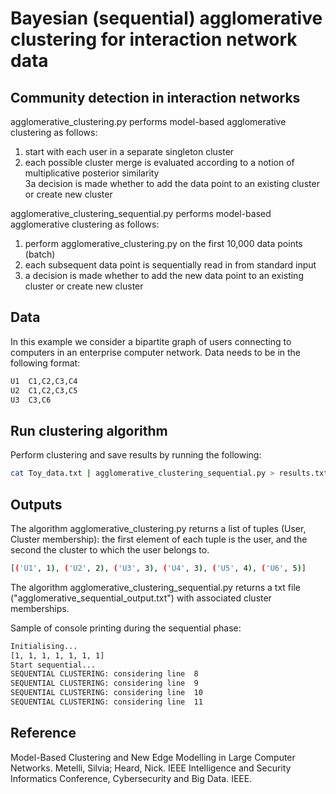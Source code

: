 # Bayesian (sequential) agglomerative clustering for interaction network data
## Community detection in interaction networks

agglomerative_clustering.py performs model-based agglomerative clustering as follows:

1. start with each user in a separate singleton cluster<br /> 
2. each possible cluster merge is evaluated according to a notion of multiplicative posterior similarity<br />
3a decision is made whether to add the data point to an existing cluster or create new cluster


agglomerative_clustering_sequential.py performs model-based agglomerative clustering as follows:

1. perform agglomerative_clustering.py  on the first 10,000 data points (batch)
2. each subsequent data point is sequentially read in from standard input <br /> 
3. a decision is made whether to add the new data point to an existing cluster or create new cluster


## Data

In this example we consider a bipartite graph of users connecting to computers in an enterprise computer network.
Data needs to be in the following format:

```bash
U1	C1,C2,C3,C4
U2	C1,C2,C3,C5
U3	C3,C6
```
## Run clustering algorithm 

Perform clustering and save results by running the following:

```bash
cat Toy_data.txt | agglomerative_clustering_sequential.py > results.txt
```

## Outputs

The algorithm agglomerative_clustering.py returns a list of tuples (User, Cluster membership): the first element of each tuple is the user, and the second the cluster to which the user belongs to.

```bash
[('U1', 1), ('U2', 2), ('U3', 3), ('U4', 3), ('U5', 4), ('U6', 5)]
```

The algorithm agglomerative_clustering_sequential.py returns a txt file ("agglomerative_sequential_output.txt") with associated cluster memberships.

Sample of console printing during the sequential phase:

```bash
Initialising...
[1, 1, 1, 1, 1, 1, 1]
Start sequential...
SEQUENTIAL CLUSTERING: considering line  8
SEQUENTIAL CLUSTERING: considering line  9
SEQUENTIAL CLUSTERING: considering line  10
SEQUENTIAL CLUSTERING: considering line  11
```


## Reference

Model-Based Clustering and New Edge Modelling in Large Computer Networks. Metelli, Silvia; Heard, Nick. IEEE Intelligence and Security Informatics Conference, Cybersecurity and Big Data. IEEE.
